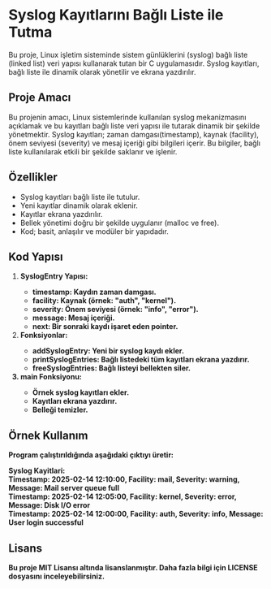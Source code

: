 <h1>Syslog Kayıtlarını Bağlı Liste ile Tutma</h1>
<p>Bu proje, Linux işletim sisteminde sistem günlüklerini (syslog) bağlı liste (linked list) veri yapısı kullanarak tutan bir C uygulamasıdır. Syslog kayıtları, bağlı liste ile dinamik olarak yönetilir ve ekrana yazdırılır.</p>

<h2>Proje Amacı</h2>
<p>Bu projenin amacı, Linux sistemlerinde kullanılan syslog mekanizmasını açıklamak ve bu kayıtları bağlı liste veri yapısı ile tutarak dinamik bir şekilde yönetmektir. Syslog kayıtları; zaman damgası(timestamp), kaynak (facility), önem seviyesi (severity) ve mesaj içeriği gibi bilgileri içerir. Bu bilgiler, bağlı liste kullanılarak etkili bir şekilde saklanır ve işlenir.</p>

<h2>Özellikler</h2>
<ul>
  <li>Syslog kayıtları bağlı liste ile tutulur.</li>
  <li>Yeni kayıtlar dinamik olarak eklenir.</li>
  <li>Kayıtlar ekrana yazdırılır.</li>
  <li>Bellek yönetimi doğru bir şekilde uygulanır (malloc ve free).</li>
  <li>Kod; basit, anlaşılır ve modüler bir yapıdadır.</li>
</ul>

<h2>Kod Yapısı</h2>
<ol>
  <li><b>SyslogEntry Yapısı:
  <ul>
    <li>timestamp: Kaydın zaman damgası.</li>
    <li>facility: Kaynak (örnek: "auth", "kernel").</li>
    <li>severity: Önem seviyesi (örnek: "info", "error").</li>
    <li>message: Mesaj içeriği.</li>
    <li>next: Bir sonraki kaydı işaret eden pointer.</li>
  </ul>

  <li>Fonksiyonlar:</li>
  <ul>
  <li>addSyslogEntry: Yeni bir syslog kaydı ekler.</li>
  <li>printSyslogEntries: Bağlı listedeki tüm kayıtları ekrana yazdırır.</li>
  <li>freeSyslogEntries: Bağlı listeyi bellekten siler.</li>
 </ul>

<li>main Fonksiyonu:</li>
<ul>
<li>Örnek syslog kayıtları ekler.</li>
<li>Kayıtları ekrana yazdırır.</li>
<li>Belleği temizler.</li>
</ul>
    
</li>
</ol>


<h2>Örnek Kullanım</h2>
<p>Program çalıştırıldığında aşağıdaki çıktıyı üretir:</p>
<p>Syslog Kayitlari: <br>
Timestamp: 2025-02-14 12:10:00, Facility: mail, Severity: warning, Message: Mail server queue full <br>
Timestamp: 2025-02-14 12:05:00, Facility: kernel, Severity: error, Message: Disk I/O error <br>
Timestamp: 2025-02-14 12:00:00, Facility: auth, Severity: info, Message: User login successful</p>


<h2>Lisans</h2>
<p>Bu proje MIT Lisansı altında lisanslanmıştır. Daha fazla bilgi için LICENSE dosyasını inceleyebilirsiniz.</p>
